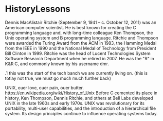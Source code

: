 # HistoryLessons

Dennis MacAlistair Ritchie (September 9, 1941 – c. October 12, 2011) was an American computer scientist.
He is best known for creating the C programming language and, with long-time colleague Ken Thompson, the Unix operating system and B programming language.
Ritchie and Thompson were awarded the Turing Award from the ACM in 1983, the Hamming Medal from the IEEE in 1990 and the National Medal of Technology from President Bill Clinton in 1999. 
Ritchie was the head of Lucent Technologies System Software Research Department when he retired in 2007. He was the "R" in K&R C, and commonly known by his username dmr.

.1 this was the start of the tech banch we are currently living on. (this is totlay not true, we must go much much further back)

UNIX, ouer love, ouer pain, ouer butter. 
https://en.wikipedia.org/wiki/History_of_Unix 
Before C cemented its place in history, Ken Thompson, Dennis Ritchie, and others at Bell Labs developed UNIX in the late 1960s and early 1970s. UNIX was revolutionary for its portability, multi-user capabilities, and the introduction of a hierarchical file system. Its design principles continue to influence operating systems today.
